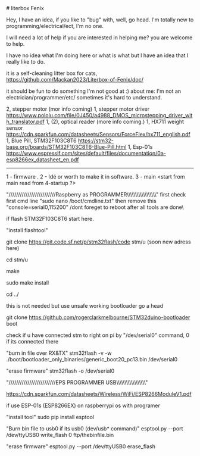 <html>
# literbox Fenix

<p>Hey, I have an idea, if you like to "bug" with, well, go head. I'm totally new to programming/electrical/ect, I'm no one.</p>
<p>I will need a lot of help if you are interested in helping me? you are welcome to help.</p>
<p>I have no idea what I'm doing here or what is what but I have an idea that I really like to do.</p>

it is a self-cleaning litter box for cats, https://github.com/Mackan2023/Literbox-of-Fenix/doc/

it should be fun to do something I'm not good at :)
about me: I'm not an electrician/programmer/etc/ sometimes it's hard to understand.

2, stepper motor            (mor info coming)
1, stepper motor driver     https://www.pololu.com/file/0J450/a4988_DMOS_microstepping_driver_with_translator.pdf
1, (2), optical reader       (more info coming.)
1, HX711 weight sensor      https://cdn.sparkfun.com/datasheets/Sensors/ForceFlex/hx711_english.pdf
1, Blue Pill, STM32F103C8T6 https://stm32-base.org/boards/STM32F103C8T6-Blue-Pill.html
1, Esp-01s                  https://www.espressif.com/sites/default/files/documentation/0a-esp8266ex_datasheet_en.pdf
****************************************************************************************
1 - firmware <first step to take with stm32f1>.
2 - Idé or worth to make it in software.
3 - main <start from main read from 4-startup ?>

"/////////////////////////Raspberry as PROGRAMMER\\\\\\\\\\\\\\\\\\\\\\\\\\\\\\\\\\\\"
first check first cmd line "sudo nano /boot/cmdline.txt" then remove this "console=serial0,115200" /dont foreget to reboot after all tools are done\

if flash STM32F103C8T6 start here.

"install flashtool"

git clone https://git.code.sf.net/p/stm32flash/code stm/u (soon new adress here)

cd stm/u

make

sudo make install

cd ../

this is not needed but use unsafe working bootloader go a head

git clone https://github.com/rogerclarkmelbourne/STM32duino-bootloader boot

check if u have connected stm to right on pi by "/dev/serial0" command, 0 if its connected there

"burn in file over RX&TX" stm32flash -v -w ./boot/bootloader_only_binaries/generic_boot20_pc13.bin /dev/serial0

"erase firmware" stm32flash -o /dev/serial0

"/////////////////////////EPS PROGRAMMER USB\\\\\\\\\\\\\\\\\\\\\\\\\\\\\\\\\\\\"

https://cdn.sparkfun.com/datasheets/Wireless/WiFi/ESP8266ModuleV1.pdf

if use ESP-01s (ESP8266EX) on raspberrypi os with programer

"install tool" sudo pip install esptool

"Burn bin file to usb0 if its usb0 (dev/usb* command)" esptool.py --port /dev/ttyUSB0 write_flash 0 ftp/thebinfile.bin

"erase firmware" esptool.py --port /dev/ttyUSB0 erase_flash
</html>
